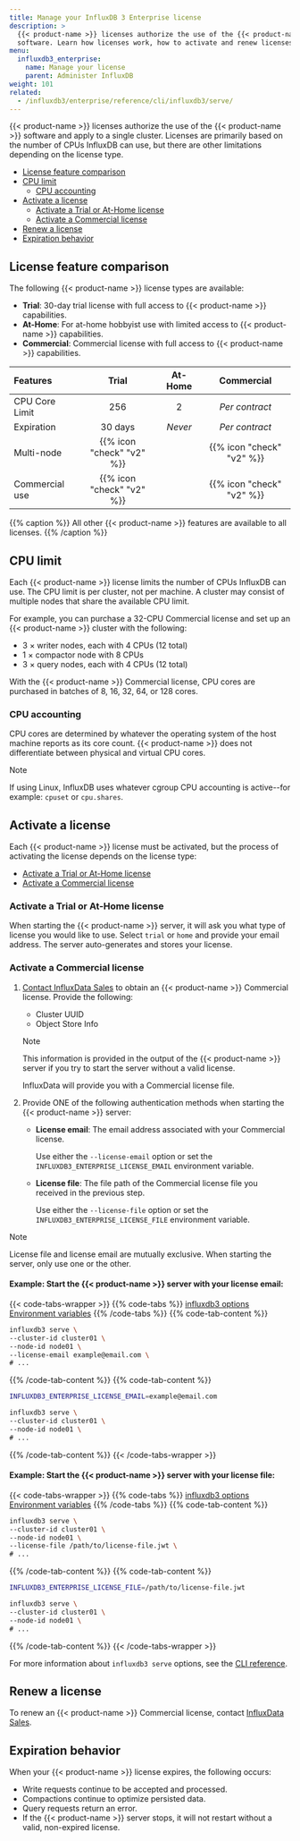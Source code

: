 ```yaml
---
title: Manage your InfluxDB 3 Enterprise license
description: >
  {{< product-name >}} licenses authorize the use of the {{< product-name >}}
  software. Learn how licenses work, how to activate and renew licenses, and more.
menu:
  influxdb3_enterprise:
    name: Manage your license
    parent: Administer InfluxDB
weight: 101
related:
  - /influxdb3/enterprise/reference/cli/influxdb3/serve/
---
```


{{< product-name >}} licenses authorize the use of the {{< product-name >}}
software and apply to a single cluster. Licenses are primarily based on the
number of CPUs InfluxDB can use, but there are other limitations depending on
the license type.

- [License feature comparison](#license-feature-comparison)
- [CPU limit](#cpu-limit)
  - [CPU accounting](#cpu-accounting)
- [Activate a license](#activate-a-license)
  - [Activate a Trial or At-Home license](#activate-a-trial-or-at-home-license)
  - [Activate a Commercial license](#activate-a-commercial-license)
- [Renew a license](#renew-a-license)
- [Expiration behavior](#expiration-behavior)

## License feature comparison

The following {{< product-name >}} license types are available:

- **Trial**: 30-day trial license with full access to {{< product-name >}} capabilities.
- **At-Home**: For at-home hobbyist use with limited access to {{< product-name >}} capabilities.
- **Commercial**: Commercial license with full access to {{< product-name >}} capabilities.

| Features       |           Trial           | At-Home |        Commercial         |
| :------------- | :-----------------------: | :-----: | :-----------------------: |
| CPU Core Limit |            256            |    2    |      _Per contract_       |
| Expiration     |          30 days          | _Never_ |      _Per contract_       |
| Multi-node     | {{% icon "check" "v2" %}} |         | {{% icon "check" "v2" %}} |
| Commercial use | {{% icon "check" "v2" %}} |         | {{% icon "check" "v2" %}} |

{{% caption %}}
All other {{< product-name >}} features are available to all licenses.
{{% /caption %}}

## CPU limit

Each {{< product-name >}} license limits the number of CPUs InfluxDB can use.
The CPU limit is per cluster, not per machine. A cluster may consist of
multiple nodes that share the available CPU limit.

For example, you can purchase a 32-CPU Commercial license and set up an
{{< product-name >}} cluster with the following:

- 3 × writer nodes, each with 4 CPUs (12 total)
- 1 × compactor node with 8 CPUs
- 3 × query nodes, each with 4 CPUs (12 total)

With the {{< product-name >}} Commercial license, CPU cores are purchased in
batches of 8, 16, 32, 64, or 128 cores.

### CPU accounting

CPU cores are determined by whatever the operating system of the host machine
reports as its core count. {{< product-name >}} does not differentiate between
physical and virtual CPU cores.

> [!Note]
> If using Linux, InfluxDB uses whatever cgroup CPU accounting is active--for
> example: `cpuset` or `cpu.shares`.

## Activate a license

Each {{< product-name >}} license must be activated, but the process of activating
the license depends on the license type:

- [Activate a Trial or At-Home license](#activate-a-trial-or-at-home-license)
- [Activate a Commercial license](#activate-a-commercial-license)

### Activate a Trial or At-Home license

When starting the {{< product-name >}} server, it will ask you what type of
license you would like to use. Select `trial` or `home` and provide your
email address. The server auto-generates and stores your license.

### Activate a Commercial license

1.  [Contact InfluxData Sales](https://influxdata.com/contact-sales/) to obtain
    an {{< product-name >}} Commercial license. Provide the following:

    - Cluster UUID
    - Object Store Info

    > [!Note]
    > This information is provided in the output of the {{< product-name >}}
    > server if you try to start the server without a valid license.

    InfluxData will provide you with a Commercial license file.

2.  Provide ONE of the following authentication methods when starting the {{< product-name >}} server:

    - **License email**: The email address associated with your Commercial license.
      
      Use either the `--license-email` option or set the
      `INFLUXDB3_ENTERPRISE_LICENSE_EMAIL` environment variable.

    - **License file**: The file path of the Commercial license file you received in the previous step.
      
      Use either the `--license-file` option or set the
      `INFLUXDB3_ENTERPRISE_LICENSE_FILE` environment variable.

> [!Note]
> License file and license email are mutually exclusive.
> When starting the server, only use one or the other.

#### Example: Start the {{< product-name >}} server with your license email:

{{< code-tabs-wrapper >}}
{{% code-tabs %}}
[influxdb3 options](#)
[Environment variables](#)
{{% /code-tabs %}}
{{% code-tab-content %}}
<!------------------------ BEGIN INFLUXDB3 CLI OPTIONS ------------------------>
<!-- pytest.mark.skip -->
```bash
influxdb3 serve \
--cluster-id cluster01 \
--node-id node01 \
--license-email example@email.com \
# ...
```
<!------------------------- END INFLUXDB3 CLI OPTIONS ------------------------->
{{% /code-tab-content %}}
{{% code-tab-content %}}
<!------------------------ BEGIN ENVIRONMENT VARIABLES ------------------------>
<!-- pytest.mark.skip -->
```bash
INFLUXDB3_ENTERPRISE_LICENSE_EMAIL=example@email.com

influxdb3 serve \
--cluster-id cluster01 \
--node-id node01 \
# ...
```
<!------------------------- END ENVIRONMENT VARIABLES ------------------------->
{{% /code-tab-content %}}
{{< /code-tabs-wrapper >}}

#### Example: Start the {{< product-name >}} server with your license file:

{{< code-tabs-wrapper >}}
{{% code-tabs %}}
[influxdb3 options](#)
[Environment variables](#)
{{% /code-tabs %}}
{{% code-tab-content %}}
<!------------------------ BEGIN INFLUXDB3 CLI OPTIONS ------------------------>
<!-- pytest.mark.skip -->
```bash
influxdb3 serve \
--cluster-id cluster01 \
--node-id node01 \
--license-file /path/to/license-file.jwt \
# ...
```
<!------------------------- END INFLUXDB3 CLI OPTIONS ------------------------->
{{% /code-tab-content %}}
{{% code-tab-content %}}
<!------------------------ BEGIN ENVIRONMENT VARIABLES ------------------------>
<!-- pytest.mark.skip -->
```bash
INFLUXDB3_ENTERPRISE_LICENSE_FILE=/path/to/license-file.jwt

influxdb3 serve \
--cluster-id cluster01 \
--node-id node01 \
# ...
```
<!------------------------- END ENVIRONMENT VARIABLES ------------------------->
{{% /code-tab-content %}}
{{< /code-tabs-wrapper >}}

For more information about `influxdb3 serve` options, see the
[CLI reference](/influxdb3/enterprise/reference/cli/influxdb3/serve/).

## Renew a license

To renew an {{< product-name >}} Commercial license, contact
[InfluxData Sales](https://influxdata.com/contact-sales/).

## Expiration behavior

When your {{< product-name >}} license expires, the following occurs:

- Write requests continue to be accepted and processed.
- Compactions continue to optimize persisted data.
- Query requests return an error.
- If the {{< product-name >}} server stops, it will not restart without a valid,
  non-expired license.
